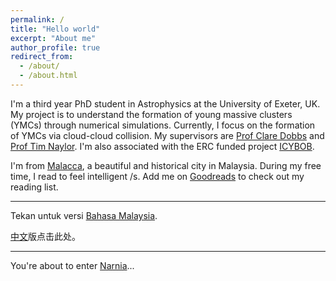 ```yaml
---
permalink: /
title: "Hello world"
excerpt: "About me"
author_profile: true
redirect_from:
  - /about/
  - /about.html
---
```


I'm a third year PhD student in Astrophysics at the University of Exeter, UK. My project is to understand the formation of young massive clusters (YMCs) through numerical simulations. Currently, I focus on the formation of YMCs via cloud-cloud collision. My supervisors are [Prof Clare Dobbs](http://emps.exeter.ac.uk/physics-astronomy/staff/cld214) and [Prof Tim Naylor](http://emps.exeter.ac.uk/physics-astronomy/staff/tnaylor). I'm also associated with the ERC funded project [ICYBOB](https://icybob.co.uk/index.html).  

I'm from [Malacca](https://en.wikipedia.org/wiki/Malacca), a beautiful and historical city in Malaysia. During my free time, I read to feel intelligent /s. Add me on [Goodreads](https://www.goodreads.com/user/show/92813135-ky) to check out my reading list.

---

Tekan untuk versi [Bahasa Malaysia](/in-malay/).

[中文](/in-chinese/)版点击此处。

---

You're about to enter [Narnia](/misc/)...
